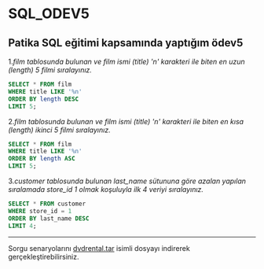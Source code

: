 # SQL_ODEV5
**Patika SQL eğitimi kapsamında yaptığım ödev5**
-----
1._film tablosunda bulunan ve film ismi (title) 'n' karakteri ile biten en uzun (length) 5 filmi sıralayınız._
```sql
SELECT * FROM film
WHERE title LIKE '%n'
ORDER BY length DESC
LIMIT 5; 
```
2._film tablosunda bulunan ve film ismi (title) 'n' karakteri ile biten en kısa (length) ikinci 5 filmi sıralayınız._
```sql
SELECT * FROM film
WHERE title LIKE '%n'
ORDER BY length ASC
LIMIT 5;
```
3._customer tablosunda bulunan last_name sütununa göre azalan yapılan sıralamada store_id 1 olmak koşuluyla ilk 4 veriyi sıralayınız._
```sql
SELECT * FROM customer
WHERE store_id = 1
ORDER BY last_name DESC
LIMIT 4;
```
---------
Sorgu senaryolarını [dvdrental.tar](https://www.postgresqltutorial.com/wp-content/uploads/2019/05/dvdrental.zip) isimli dosyayı indirerek gerçekleştirebilirsiniz.
